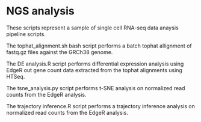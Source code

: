 # NGS analysis
These scripts represent a sample of single cell RNA-seq data anaysis pipeline scripts.

The tophat_alignment.sh bash script performs a batch tophat allignment of fastq.gz files against the GRCh38 genome.

The DE analysis.R script performs differential expression analysis using EdgeR out gene count data extracted from the tophat alignments using HTSeq.

The tsne_analysis.py script performs t-SNE analysis on normalized read counts from the EdgeR analysis.

The trajectory inference.R script performs a trajectory inference analysis on normalized read counts from the EdgeR analysis.
